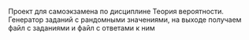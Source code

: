 Проект для самоэкзамена по дисциплине Теория вероятности. Генератор заданий с рандомными значениями, на выходе получаем файл с заданиями и файл с ответами к ним
